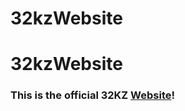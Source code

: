 # 32kzWebsite
 
# 32kzWebsite
### This is the official 32KZ [Website](https://32kz.github.io/32kzWebsite/)!
